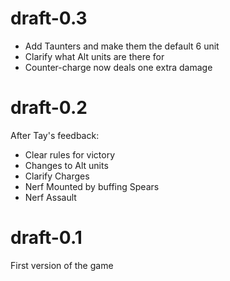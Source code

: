 # draft-0.3

- Add Taunters and make them the default 6 unit
- Clarify what Alt units are there for
- Counter-charge now deals one extra damage

# draft-0.2

After Tay's feedback:

- Clear rules for victory
- Changes to Alt units
- Clarify Charges
- Nerf Mounted by buffing Spears
- Nerf Assault

# draft-0.1

First version of the game
